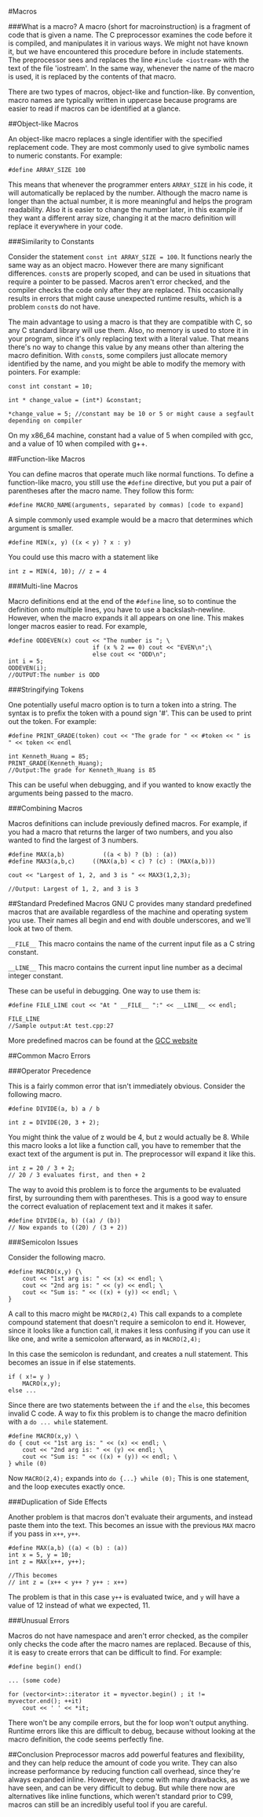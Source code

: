 #Macros

###What is a macro?
A macro (short for macroinstruction) is a fragment of code that is given a name. The C preprocessor examines the code before it is compiled, and manipulates it in various ways. We might not have known it, but we have encountered this procedure before in include statements. The preprocessor sees and replaces the line `#include <iostream>` with the text of the file 'iostream'. In the same way, whenever the name of the macro is used, it is replaced by the contents of that macro. 

There are two types of macros, object-like and function-like. By convention, macro names are typically written in uppercase because programs are easier to read if macros can be identified at a glance.

##Object-like Macros

An object-like macro replaces a single identifier with the specified replacement code.
They are most commonly used to give symbolic names to numeric constants. For example: 

`#define ARRAY_SIZE 100`

This means that whenever the programmer enters `ARRAY_SIZE` in his code, it will automatically be replaced by the number. Although the macro name is longer than the actual number, it is more meaningful and helps the program readability. Also it is easier to change the number later, in this example if they want a different array size, changing it at the macro definition will replace it everywhere in your code.

###Similarity to Constants

Consider the statement `const int ARRAY_SIZE = 100`. It functions nearly the same way as an object macro. However there are many significant differences. `const`s are properly scoped, and can be used in situations that require a pointer to be passed. Macros aren't error checked, and the compiler checks the code only after they are replaced. This occasionally results in errors that might cause unexpected runtime results, which is a problem `const`s do not have.

The main advantage to using a macro is that they are compatible with C, so any C standard library will use them. Also, no memory is used to store it in your program, since it's only replacing text with a literal value. That means there's no way to change this value by any means other than altering the macro definition. With `const`s, some compilers just allocate memory identified by the name, and you might be able to modify the memory with pointers. For example:

```
const int constant = 10;

int * change_value = (int*) &constant;

*change_value = 5; //constant may be 10 or 5 or might cause a segfault depending on compiler
```

On my x86_64 machine, constant had a value of 5 when compiled with gcc, and a value of 10 when compiled with g++.

##Function-like Macros

You can define macros that operate much like normal functions. To define a function-like macro, you still use the `#define` directive, but you put a pair of parentheses after the macro name.
They follow this form:

`#define MACRO_NAME(arguments, separated by commas) [code to expand]`

A simple commonly used example would be a macro that determines which argument is smaller.

`#define MIN(x, y) ((x < y) ? x : y)`

You could use this macro with a statement like

`int z = MIN(4, 10); // z = 4`

###Multi-line Macros

Macro definitions end at the end of the `#define` line, so to continue the definition onto multiple lines, you have to use a backslash-newline. However, when the macro expands it all appears on one line. This makes longer macros easier to read. For example,

```
#define ODDEVEN(x) cout << "The number is "; \
                        if (x % 2 == 0) cout << "EVEN\n";\
                        else cout << "ODD\n";
int i = 5;
ODDEVEN(i);
//OUTPUT:The number is ODD
```

###Stringifying Tokens

One potentially useful macro option is to turn a token into a string. The syntax is to prefix the token with a pound sign '#'. This can be used to print out the token. For example:

``` 
#define PRINT_GRADE(token) cout << "The grade for " << #token << " is " << token << endl

int Kenneth_Huang = 85;
PRINT_GRADE(Kenneth_Huang);
//Output:The grade for Kenneth_Huang is 85
```

This can be useful when debugging, and if you wanted to know exactly the arguments being passed to the macro.

###Combining Macros

Macros definitions can include previously defined macros. For example, if you had a macro that returns the larger of two numbers, and you also wanted to find the largest of 3 numbers.

```
#define MAX(a,b)           ((a < b) ? (b) : (a))
#define MAX3(a,b,c)     ((MAX(a,b) < c) ? (c) : (MAX(a,b)))

cout << "Largest of 1, 2, and 3 is " << MAX3(1,2,3);
 
//Output: Largest of 1, 2, and 3 is 3
```

##Standard Predefined Macros
GNU C provides many standard predefined macros that are available regardless of the machine and operating system you use. Their names all begin and end with double underscores, and we'll look at two of them.

`__FILE__`
This macro contains the name of the current input file as a C string constant.

`__LINE__`
This macro contains the current input line number as a decimal integer constant.

These can be useful in debugging. One way to use them is:
```
#define FILE_LINE cout << "At " __FILE__ ":" << __LINE__ << endl;

FILE_LINE
//Sample output:At test.cpp:27
```
More predefined macros can be found at the [GCC website](https://gcc.gnu.org/onlinedocs/cpp/Standard-Predefined-Macros.html)

##Common Macro Errors

###Operator Precedence

This is a fairly common error that isn't immediately obvious. Consider the following macro.

```
#define DIVIDE(a, b) a / b

int z = DIVIDE(20, 3 + 2);
```

You might think the value of z would be 4, but z would actually be 8. While this macro looks a lot like a function call, you have to remember that the exact text of the argument is put in. The preprocessor will expand it like this.

```
int z = 20 / 3 + 2;        
// 20 / 3 evaluates first, and then + 2
```

The way to avoid this problem is to force the arguments to be evaluated first, by surrounding them with parentheses. This is a good way to ensure the correct evaluation of replacement text and it makes it safer.

```
#define DIVIDE(a, b) ((a) / (b))         
// Now expands to ((20) / (3 + 2))
```

###Semicolon Issues

Consider the following macro.

```
#define MACRO(x,y) {\
    cout << "1st arg is: " << (x) << endl; \
    cout << "2nd arg is: " << (y) << endl; \
    cout << "Sum is: " << ((x) + (y)) << endl; \
}
```

A call to this macro might be `MACRO(2,4)` This call expands to a complete compound statement that doesn't require a semicolon to end it. However, since it looks like a function call, it makes it less confusing if you can use it like one, and write a semicolon afterward, as in `MACRO(2,4);`

In this case the semicolon is redundant, and creates a null statement. This becomes an issue in if else statements.

```
if ( x!= y )
    MACRO(x,y);
else ... 
```

Since there are two statements between the `if` and the `else`, this becomes invalid C code. A way to fix this problem is to change the macro definition with a `do ... while` statement.

```
#define MACRO(x,y) \
do { cout << "1st arg is: " << (x) << endl; \
    cout << "2nd arg is: " << (y) << endl; \
    cout << "Sum is: " << ((x) + (y)) << endl; \
} while (0)
```

Now `MACRO(2,4);` expands into `do {...} while (0);` This is one statement, and the loop executes exactly once.

###Duplication of Side Effects

Another problem is that macros don't evaluate their arguments, and instead paste them into the text. This becomes an issue with the previous `MAX` macro if you pass in `x++`, `y++`.

```
#define MAX(a,b) ((a) < (b) : (a))
int x = 5, y = 10;
int z = MAX(x++, y++);

//This becomes
// int z = (x++ < y++ ? y++ : x++)
```

The problem is that in this case `y++` is evaluated twice, and `y` will have a value of 12 instead of what we expected, 11.

###Unusual Errors

Macros do not have namespace and aren't error checked, as the compiler only checks the code after the macro names are replaced. Because of this, it is easy to create errors that can be difficult to find. For example:

```
#define begin() end()

... (some code)

for (vector<int>::iterator it = myvector.begin() ; it != myvector.end(); ++it)
    cout << ' ' << *it;

```

There won't be any compile errors, but the for loop won't output anything. Runtime errors like this are difficult to debug, because without looking at the macro definition, the code seems perfectly fine.

##Conclusion
Preprocessor macros add powerful features and flexibility, and they can help reduce the amount of code you write. They can also increase performance by reducing function call overhead, since they're always expanded inline. However, they come with many drawbacks, as we have seen, and can be very difficult to debug. But while there now are alternatives like inline functions, which weren't standard prior to C99, macros can still be an incredibly useful tool if you are careful.
